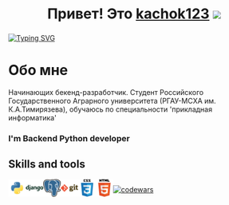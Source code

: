 <h1 align="center">Привет! Это <a href="https://github.com/bogomazov11" target="_blank">kachok123</a> 
<img src="https://github.com/blackcater/blackcater/raw/main/images/Hi.gif" height="32"/></h1>
<h3 align="center"></h3>

[![Typing SVG](https://readme-typing-svg.herokuapp.com?color=%2336BCF7&lines=Applied+computer+science+student)](https://git.io/typing-svg)

# Обо мне
Начинающих бекенд-разработчик. Студент Российского Государственного Аграрного университета (РГАУ-МСХА им. К.А.Тимирязева), обучаюсь по специальности 'прикладная информатика'

### I'm Backend Python developer

## Skills and tools
<img align="left" alt="HTML5" width="35px" src="https://raw.githubusercontent.com/github/explore/80688e429a7d4ef2fca1e82350fe8e3517d3494d/topics/python/python.png"/>
<img align="left" alt="HTML5" width="35px" src="https://raw.githubusercontent.com/github/explore/7456fdff59816d37ef383a6c8f32a26ff7332db2/topics/django/django.png"/>
<img align="left" alt="HTML5" width="35px" src="https://raw.githubusercontent.com/github/explore/80688e429a7d4ef2fca1e82350fe8e3517d3494d/topics/postgresql/postgresql.png"/>
<img align="left" alt="HTML5" width="35px" src="https://raw.githubusercontent.com/github/explore/80688e429a7d4ef2fca1e82350fe8e3517d3494d/topics/git/git.png"/>
<img align="left" alt="HTML5" width="35px" src="https://raw.githubusercontent.com/github/explore/80688e429a7d4ef2fca1e82350fe8e3517d3494d/topics/css/css.png"/>
<img align="left" width="35px" src="https://raw.githubusercontent.com/github/explore/80688e429a7d4ef2fca1e82350fe8e3517d3494d/topics/html/html.png"/>
  

##    
[![codewars](https://www.codewars.com/users/bogomazov11/badges/large)](https://www.codewars.com/users/bogomazov11) 
